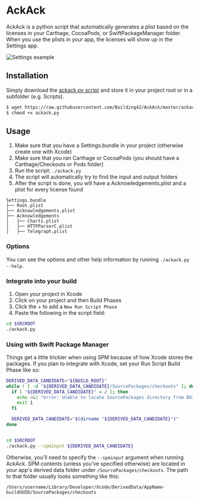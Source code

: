 # AckAck
AckAck is a python script that automatically generates a plist based on the licenses in your Carthage, CocoaPods, or SwiftPackageManager folder. When you use the plists in your app, the licenses will show up in the Settings app.

![Settings example](http://i.imgur.com/V4JfPlC.png)

## Installation

Simply download the [ackack.py script](https://raw.githubusercontent.com/Building42/AckAck/main/ackack.py) and store it in your project root or in a subfolder (e.g. Scripts).

```sh
$ wget https://raw.githubusercontent.com/Building42/AckAck/master/ackack.py
$ chmod +x ackack.py
```

## Usage

1. Make sure that you have a Settings.bundle in your project (otherwise create one with Xcode)
2. Make sure that you ran Carthage or CocoaPods (you should have a Carthage/Checkouts or Pods folder)
3. Run the script: ```./ackack.py```
4. The script will automatically try to find the input and output folders
5. After the script is done, you will have a Acknowledgements.plist and a plist for every license found

```
Settings.bundle
├── Root.plist
├── Acknowledgements.plist
├── Acknowledgements
│   ├── Charts.plist
│   ├── HTTPParserC.plist
│   ├── Telegraph.plist
```

### Options

You can see the options and other help information by running `./ackack.py --help`.

### Integrate into your build

1. Open your project in Xcode
2. Click on your project and then Build Phases
3. Click the + to add a `New Run Script Phase`
4. Paste the following in the script field:

```sh
cd $SRCROOT
./ackack.py
```

### Using with Swift Package Manager
Things get a little trickier when using SPM because of how Xcode stores the packages. If you plan to integrate with Xcode, set your Run Script Build Phase like so:

```sh
DERIVED_DATA_CANDIDATE="${BUILD_ROOT}"
while ! [ -d "${DERIVED_DATA_CANDIDATE}/SourcePackages/checkouts" ]; do
  if [ "${DERIVED_DATA_CANDIDATE}" = / ]; then
    echo >&2 "error: Unable to locate SourcePackages directory from BUILD_ROOT: '${BUILD_ROOT}'"
    exit 1
  fi

  DERIVED_DATA_CANDIDATE="$(dirname "${DERIVED_DATA_CANDIDATE}")"
done


cd $SRCROOT
./ackack.py --spminput ${DERIVED_DATA_CANDIDATE}
```

Otherwise, you'll need to specify the `--spminput` argument when running AckAck. SPM contents (unless you've specified otherwise) are located in your app's derived data folder under `/SourcePackages/checkouts`. The path to that folder usually looks something like this:

    /Users/username/Library/Developer/Xcode/DerivedData/AppName-buildUUID/SourcePackages/checkouts
